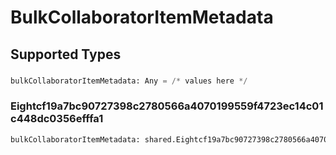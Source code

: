 # BulkCollaboratorItemMetadata


## Supported Types

### 

```python
bulkCollaboratorItemMetadata: Any = /* values here */
```

### Eightcf19a7bc90727398c2780566a4070199559f4723ec14c01c448dc0356efffa1

```python
bulkCollaboratorItemMetadata: shared.Eightcf19a7bc90727398c2780566a4070199559f4723ec14c01c448dc0356efffa1 = /* values here */
```

